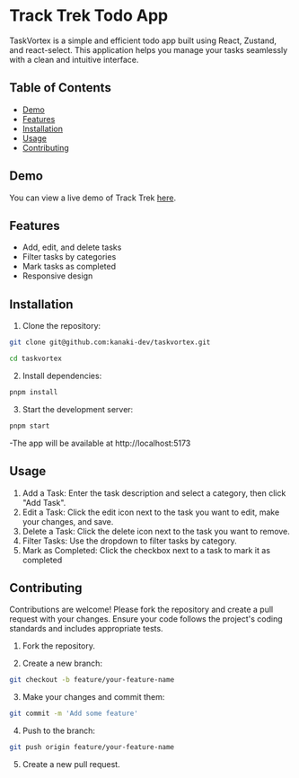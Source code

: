 # Track Trek Todo App

TaskVortex is a simple and efficient todo app built using React, Zustand, and react-select. This application helps you manage your tasks seamlessly with a clean and intuitive interface.

## Table of Contents

- [Demo](#demo)
- [Features](#features)
- [Installation](#installation)
- [Usage](#usage)
- [Contributing](#contributing)

## Demo

You can view a live demo of Track Trek [here](#).

## Features

- Add, edit, and delete tasks
- Filter tasks by categories
- Mark tasks as completed
- Responsive design

## Installation

1. Clone the repository:

```sh
git clone git@github.com:kanaki-dev/taskvortex.git

cd taskvortex
```

2. Install dependencies:

```sh
pnpm install
```

3. Start the development server:

```sh
pnpm start
```

-The app will be available at http://localhost:5173

## Usage

1. Add a Task: Enter the task description and select a category, then click "Add Task".
2. Edit a Task: Click the edit icon next to the task you want to edit, make your changes, and save.
3. Delete a Task: Click the delete icon next to the task you want to remove.
4. Filter Tasks: Use the dropdown to filter tasks by category.
5. Mark as Completed: Click the checkbox next to a task to mark it as completed

## Contributing

Contributions are welcome! Please fork the repository and create a pull request with your changes. Ensure your code follows the project's coding standards and includes appropriate tests.

1. Fork the repository.

2. Create a new branch:

```sh
git checkout -b feature/your-feature-name
```

3. Make your changes and commit them:

```sh
git commit -m 'Add some feature'
```

4. Push to the branch:

```sh
git push origin feature/your-feature-name
```

5. Create a new pull request.